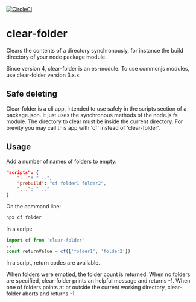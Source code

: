 [![CircleCI](https://circleci.com/gh/ovanderzee/clear-folder/tree/main.svg?style=svg)](https://circleci.com/gh/ovanderzee/clear-folder/?branch=main)

# clear-folder
Clears the contents of a directory synchronously,
for instance the build directory of your node package module.

Since version 4, clear-folder is an es-module.
To use commonjs modules, use clear-folder version 3.x.x.

## Safe deleting
Clear-folder is a cli app,
intended to use safely in the scripts section of a package.json.
It just uses the synchronous methods of the node.js fs module.
The directory to clear must be inside the current directory.
For brevity you may call this app with 'cf' instead of 'clear-folder'.

## Usage
Add a number of names of folders to empty:

```json
"scripts": {
    "...": "...",
    "prebuild": "cf folder1 folder2",
    "...": "..."
}
```

On the command line:

```sh
npx cf folder
```

In a script:

```js
import cf from 'clear-folder'
...
const returnValue = cf(['folder1', 'folder2'])
```

In a script, return codes are available.

When folders were emptied, the folder count is returned.
When no folders are specified, clear-folder prints an helpful message and returns -1.
When one of folders points at or outside the current working directory, clear-folder aborts and returns -1.
